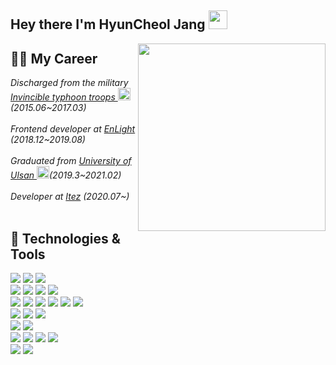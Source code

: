 <h2> Hey there I'm HyunCheol Jang <img src="https://raw.githubusercontent.com/MartinHeinz/MartinHeinz/master/wave.gif" width="30px"></h2>
<img align='right' src="https://media1.giphy.com/media/LmNwrBhejkK9EFP504/200.gif" width="300">

## 👨‍💻 My Career
<p><em>
Discharged from the military <a href="https://namu.wiki/w/%EC%A0%9C28%EB%B3%B4%EB%B3%91%EC%82%AC%EB%8B%A8">Invincible typhoon troops </a>
  <img src="https://w.namu.la/s/c2ec55bc79635b39d81ac82c55fac8f3a91840fbb04915cdf33a95b8eeb7087e01919587a3bd501ac1f99fa21e0738a9a03fa2fdd90c8f4ae30185cd5d996f36412d1a77bb09e7c0a54a5b0a3991c5ec1570de6667f0bb28041ddf2bf543666b" width="20">(2015.06~2017.03)</br></br>
Frontend developer at <a href="">EnLight </a>(2018.12~2019.08)</br></br>
Graduated from <a href="https://ulms.ulsan.ac.kr/">University of Ulsan </a><img src="https://upload.wikimedia.org/wikipedia/en/6/6c/University_of_Ulsan_Seal.jpg" width="20">(2019.3~2021.02)</br></br>
Developer at <a href="">Itez</a> (2020.07~)</br></br>
</em></p>

## 🔧 Technologies & Tools
![](https://img.shields.io/badge/JavaScript-informational?style=flat&logo=javascript&logoColor=white&color=F7DF1E)
![](https://img.shields.io/badge/TypeScript-informational?style=flat&logo=typeScript&logoColor=white&color=007ACC)
![](https://img.shields.io/badge/Python-informational?style=flat&logo=python&logoColor=white&color=3776AB)
</br>
![](https://img.shields.io/badge/Ubuntu-informational?style=flat&logo=ubuntu&logoColor=white&color=E95420)
![](https://img.shields.io/badge/VisualStudioCode-informational?style=flat&logo=visual-studio-code&logoColor=white&color=007ACC)
![](https://img.shields.io/badge/Pycharm-informational?style=flat&logo=pycharm&logoColor=white&color=000000)
![](https://img.shields.io/badge/Git-informational?style=flat&logo=git&logoColor=white&color=F05032)
</br>
![](https://img.shields.io/badge/React-informational?style=flat&logo=react&logoColor=white&color=61DAFB)
![](https://img.shields.io/badge/Redux-informational?style=flat&logo=redux&logoColor=white&color=764ABC)
![](https://img.shields.io/badge/ReactRouter-informational?style=flat&logo=react-router&logoColor=white&color=CA4245)
![](https://img.shields.io/badge/Nextjs-informational?style=flat&logo=next.js&logoColor=white&color=000000)
![](https://img.shields.io/badge/GraphQL-informational?style=flat&logo=graphql&logoColor=white&color=E10098)
![](https://img.shields.io/badge/Apollo-informational?style=flat&logo=apollo-graphql&logoColor=white&color=311C87)
</br>
![](https://img.shields.io/badge/StyledComponents-informational?style=flat&logo=styled-components&logoColor=white&color=DB7093)
![](https://img.shields.io/badge/Sass-informational?style=flat&logo=sass&logoColor=white&color=CC6699)
![](https://img.shields.io/badge/Tailwind-informational?style=flat&logo=tailwind-css&logoColor=white&color=38B2AC)
</br>
![](https://img.shields.io/badge/AndroidStudio-informational?style=flat&logo=android-studio&logoColor=white&color=3DDC84)
![](https://img.shields.io/badge/Firebase-informational?style=flat&logo=firebase&logoColor=white&color=FFCA28)
</br>
![](https://img.shields.io/badge/Keras-informational?style=flat&logo=keras&logoColor=white&color=D00000)
![](https://img.shields.io/badge/Gensim-informational?style=flat&logo=gensim&logoColor=white&color=00BCF6)
![](https://img.shields.io/badge/BeautifulSoup-informational?style=flat&logo=beautifulsoup&logoColor=white&color=2bbc8a)
![](https://img.shields.io/badge/Flask-informational?style=flat&logo=flask&logoColor=white&color=2bbc8a)
</br>
![](https://img.shields.io/badge/Oracle-informational?style=flat&logo=oracle&logoColor=white&color=F80000)
![](https://img.shields.io/badge/MySql-informational?style=flat&logo=mysql&logoColor=white&color=4479A1)

